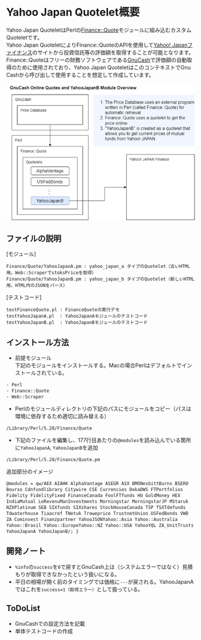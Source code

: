 # Yahoo Japan Quotelet概要
Yahoo Japan QuoteletはPerlの[Finance::Quote](http://finance-quote.sourceforge.net/)モジュールに組み込むカスタムQuoteletです。  
Yahoo Japan QuoteletによりFinance::QuoteのAPIを使用して[Yahoo! Japanファイナンス](https://finance.yahoo.co.jp/)のサイトから投資信託等の評価額を取得することが可能となります。  
Finance::Quoteはフリーの財務ソフトウェアである[GnuCash](https://www.gnucash.org/)で評価額の自動取得のために使用されており、Yahoo Japan QuoteletはこのコンテキストでGnu Cashから呼び出して使用することを想定して作成しています。  

<img src="images/overview.png" alt="Yahoo Japan Quotelet概要図" title="Yahoo Japan Quotelet概要図">

## ファイルの説明
[モジュール]
```
Finance/Quote/YahooJapanA.pm : yahoo_japan_a タイプのQuotelet（古いHTML用。Web::ScraperでstoksPriceを取得）
Finance/Quote/YahooJapanB.pm : yahoo_japan_b タイプのQuotelet（新しいHTML用。HTML内のJSONをパース）
```
[テストコード]
```
testFinanceQuote.pl : FinanceQuoteの実行デモ
testYahooJapanA.pl  : YahooJapanAモジュールのテストコード
testYahooJapanB.pl  : YahooJapanBモジュールのテストコード
```

## インストール方法
- 前提モジュール  
下記のモジュールをインストールする。Macの場合Perlはデフォルトでインストールされている。  
```
- Perl  
- Finance::Quote  
- Web::Scraper
```
- Perlのモジュールディレクトリの下記のパスにモジュールをコピー（パスは環境に依存するため適切に読み替える）
```
/Library/Perl/5.28/Finance/Quote
```
- 下記のファイルを編集し、177行目あたりの`@modules`を読み込んでいる箇所に`YahooJapanA`, `YahooJapanB`を追加
```
/Library/Perl/5.28/Finance/Quote.pm
```
追加部分のイメージ
```
@modules = qw/AEX AIAHK AlphaVantage ASEGR ASX BMONesbittBurns BSERO Bourso Cdnfundlibrary Citywire CSE Currencies DekaDWS FTPortfolios Fidelity FidelityFixed FinanceCanada FoolFTfunds HU GoldMoney HEX IndiaMutual LeRevenuManInvestments Morningstar MorningstarJP MStaruk NZXPlatinum SEB SIXfunds SIXshares StockHouseCanada TSP TSXTdefunds Tdwaterhouse Tiaacref TNetuk Troweprice TrustnetUnion USFedBonds VWD ZA Cominvest Finanzpartner YahooJSONYahoo::Asia Yahoo::Australia Yahoo::Brasil Yahoo::EuropeYahoo::NZ Yahoo::USA YahooYQL ZA_UnitTrusts YahooJapanA YahooJapanB/; }
```

## 開発ノート
- `%info`の`success`を`0`で戻すとGnuCash上は（システムエラーではなく）見積もりが取得できなかったという扱いになる。  
- 平日の相場が開く前のタイミングでは価格に`---`が戻される。YahooJapanAではこれを`success=1（取得エラー）`として扱っている。  

## ToDoList
- GnuCashでの設定方法を記載  
- 単体テストコードの作成  
